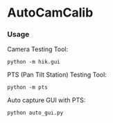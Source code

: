 # AutoCamCalib

### Usage
Camera Testing Tool: 
```
python -m hik.gui
```

PTS (Pan Tilt Station) Testing Tool:
```
python -m pts
```

Auto capture GUI with PTS:
```
python auto_gui.py
```
